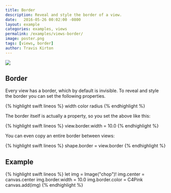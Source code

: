 ```yaml
---
title: Border
description: Reveal and style the border of a view.
date:   2016-05-26 00:02:00 -0800
layout: example
categories: examples, views
permalink: /examples/views-border/
image: poster.png
tags: [views, border]
author: Travis Kirton
---
```

![](border.png)

## Border
Every view has a border, which by default is invisible. To reveal and style the border you can set the following properties.

{% highlight swift lineos %}
width
color
radius
{% endhighlight %}

The border itself is actually a property, so you set the above like this:

{% highlight swift lineos %}
view.border.width = 10.0
{% endhighlight %}

You can even copy an entire border between views:

{% highlight swift lineos %}
shape.border = view.border
{% endhighlight %}

## Example
{% highlight swift lineos %}
let img = Image("chop")!
img.center = canvas.center
img.border.width = 10.0
img.border.color = C4Pink
canvas.add(img)
{% endhighlight %}
